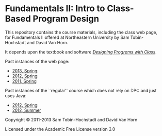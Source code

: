 # Fundamentals II: Intro to Class-Based Program Design

This repository contains the course materials, including the class web
page, for Fundamentals II offered at Northeastern University by Sam
Tobin-Hochstadt and David Van Horn.

It depends upon the textbook and software [_Designing Programs with
Class_](https://github.com/dvanhorn/dpc/).

Past instances of the web page:

* [2013, Spring](https://web.archive.org/web/20140823044713/http://www.ccs.neu.edu/course/cs2510h/)
* [2012, Spring](https://web.archive.org/web/20120804213544/http://www.ccs.neu.edu/course/cs2510h/)
* [2011, Spring](https://web.archive.org/web/20110809172411/http://www.ccs.neu.edu/course/cs2510h/)

Past instances of the ``regular'' course which does not rely on DPC
and just uses Java:

* [2012, Spring](https://web.archive.org/web/20120804232828/http://www.ccs.neu.edu/course/cs2510/)
* [2012, Summer](https://web.archive.org/web/20171130213235/https://course.ccs.neu.edu/cs2510su12/)

Copyright © 2011-2013 Sam Tobin-Hochstadt and David Van Horn

Licensed under the Academic Free License version 3.0

